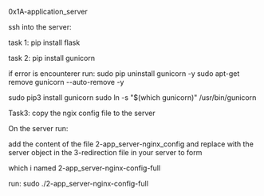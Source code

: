 0x1A-application_server

ssh into the server:

task 1:
pip install flask

task 2:
pip install gunicorn

if error is encounterer run:
sudo pip uninstall gunicorn -y
sudo apt-get remove gunicorn --auto-remove -y

sudo pip3 install gunicorn
sudo ln -s "$(which gunicorn)" /usr/bin/gunicorn


Task3:
copy the ngix config file to the server

On the server run: 

add the content of the file 2-app_server-nginx_config and replace with the server object in the 3-redirection file in your server to form 

which i named 2-app_server-nginx-config-full

run: sudo ./2-app_server-nginx-config-full
